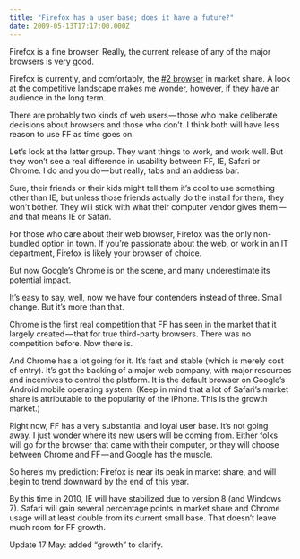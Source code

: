 ```yaml
---
title: "Firefox has a user base; does it have a future?"
date: 2009-05-13T17:17:00.000Z
---
```


Firefox is a fine browser. Really, the current release of any of the major browsers is very good.

Firefox is currently, and comfortably, the [#2 browser](http://weblogs.mozillazine.org/asa/archives/2009/05/longterm_browse.html) in market share. A look at the competitive landscape makes me wonder, however, if they have an audience in the long term.

There are probably two kinds of web users — those who make deliberate decisions about browsers and those who don’t. I think both will have less reason to use FF as time goes on.

Let’s look at the latter group. They want things to work, and work well. But they won’t see a real difference in usability between FF, IE, Safari or Chrome. I do and you do — but really, tabs and an address bar.

Sure, their friends or their kids might tell them it’s cool to use something other than IE, but unless those friends actually do the install for them, they won’t bother. They will stick with what their computer vendor gives them — and that means IE or Safari.

For those who care about their web browser, Firefox was the only non-bundled option in town. If you’re passionate about the web, or work in an IT department, Firefox is likely your browser of choice.

But now Google’s Chrome is on the scene, and many underestimate its potential impact.

It’s easy to say, well, now we have four contenders instead of three. Small change. But it’s more than that.

Chrome is the first real competition that FF has seen in the market that it largely created — that for true third-party browsers. There was no competition before. Now there is.

And Chrome has a lot going for it. It’s fast and stable (which is merely cost of entry). It’s got the backing of a major web company, with major resources and incentives to control the platform. It is the default browser on Google’s Android mobile operating system. (Keep in mind that a lot of Safari’s market share is attributable to the popularity of the iPhone. This is the growth market.)

Right now, FF has a very substantial and loyal user base. It’s not going away. I just wonder where its new users will be coming from. Either folks will go for the browser that came with their computer, or they will choose between Chrome and FF — and Google has the muscle.

So here’s my prediction: Firefox is near its peak in market share, and will begin to trend downward by the end of this year.

By this time in 2010, IE will have stabilized due to version 8 (and Windows 7). Safari will gain several percentage points in market share and Chrome usage will at least double from its current small base. That doesn’t leave much room for FF growth.

Update 17 May: added “growth” to clarify.
